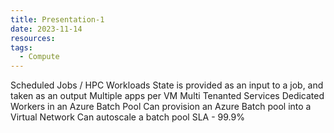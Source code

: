 ```yaml
---
title: Presentation-1
date: 2023-11-14
resources: 
tags:
  - Compute
---
```

Scheduled Jobs / HPC Workloads
State is provided as an input to a job, and taken as an output
Multiple apps per VM
Multi Tenanted Services
Dedicated Workers in an Azure Batch Pool
Can provision an Azure Batch pool into a Virtual Network
Can autoscale a batch pool
SLA - 99.9%